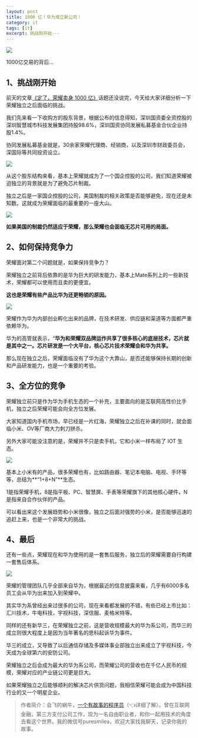```yaml
---
layout: post
title: 1000 亿！华为成立新公司！
category: it
tags: [it]
excerpt: 挑战刚开始···
---
```


![](http://favorites.ren/assets/images/2020/it/gongsi/gongsi01.jpg) 

1000亿交易的背后...

## 1、挑战刚开始

前天的文章[《定了，荣耀卖身 1000 亿》](https://mp.weixin.qq.com/s/L9aUJwJ2qpET5AIPuxFgzg)话题还没说完，今天给大家详细分析一下荣耀独立之后面临的挑战。

我们先来看一下收购方的股东背景，根据公布的信息得知，深圳国资委全资控股的深圳智慧城市科技发展集团持股98.6%，深圳国资协同发展私募基金合伙企业持股1.4%。

协同发展私募基金就是，30余家荣耀代理商、经销商，以及深圳市财政委员会，深国际等共同投资设立。

![](http://favorites.ren/assets/images/2020/it/gongsi/gongsi02.jpg) 

从这个股东结构来看，基本上荣耀就成为了一个国企控股的公司，我们知道荣耀被迫独立的背景就是为了避免芯片制裁。

独立之后是一家国企控股的公司，美国制裁的相关政策是否能够避免，现在还是未知数。这就成为荣耀面临的最重要的一座大山。

![](http://favorites.ren/assets/images/2020/it/gongsi/gongsi03.jpg) 

**如果美国的制裁仍然适应于荣耀，那么荣耀也会面临无芯片可用的局面。**

## 2、如何保持竞争力

荣耀面对第二个问题就是，如果保持竞争力？

荣耀独立之前背后依靠的是华为巨大的研发能力，基本上Mate系列上的一些新技术，荣耀都可以使用而且卖的更便宜。

**这也是荣耀有些产品比华为还更畅销的原因。**

![](http://favorites.ren/assets/images/2020/it/gongsi/gongsi04.jpg) 

荣耀作为华为内部创业孵化出来的品牌，在技术研发、供应链和渠道等方面都严重依赖华为。

华为的高管就表示，“**华为和荣耀双品牌运作共享了很多核心的底层技术，芯片就是其中之一。芯片研发是一个大平台，核心芯片技术荣耀会和华为共享。**

那么现在独立之后，荣耀面临没有了华为这个大靠山，是否还能够保持长期的创新和产品研发能力，也是一个重要的考验。

## 3、全方位的竞争

荣耀独立前只是作为华为手机生态的一个补充，主要面向的是互联网高性价比手机，独立之后荣耀可能会向全方位发展。

大家知道国内手机市场，早已经是一片红海，荣耀独立之后在补课的同时，就会面临小米、OV等厂商大力刺刀拼杀。

另外大家可能没注意的是，荣耀并不只是卖手机，它和小米一样布局了 IOT 生态。

![](http://favorites.ren/assets/images/2020/it/gongsi/gongsi05.jpg) 

基本上小米有的产品，很多荣耀也有，比如路由器、笔记本电脑、电视、手环等等，总结为**“1+8+N”**生态。

1是指荣耀手机，8是指平板、PC、智慧屏、手表等荣耀旗下的其他核心硬件，N是指来自合作伙伴的产品。

可以看出来这个发展趋势和小米很像，独立之后面对强势的小米，是否能够迅速的追赶上来，也是一个非常大的挑战。

## 4、最后

还有一些点，荣耀现在和华为使用的是一套售后服务，独立后的荣耀需要自行构建一套售后体系。

![](http://favorites.ren/assets/images/2020/it/gongsi/gongsi06.jpg) 

荣耀的管理团队几乎全部来自华为，根据最近的信息披露来看，几乎有6000多名员工会从华为出来加入到荣耀中。

其实华为系曾经出来过很多的公司，现在来看都发展的不错，有些已经上市比如：汇川技术，牛电科技，宇视科技，深信服、麦格米特等。

同样的还有新华三，在荣耀独立之前，这是营收规模最大的华为系公司，而华三的成立则很大程度上是因为当年著名的思科起诉华为事件。

华三的成立，又导致了以后通信存储及多媒体事业部独立出来成立了宇视科技，今天成为全球第六的安防公司。

荣耀独立之后会成为最大的华为系公司，而荣耀公司的营收也在千亿人民币的规模，荣耀对应的产业链公司更是巨大。

如果荣耀独立之后能够顺利的解决芯片供货问题，我相信荣耀可能会成为中国科技行业的又一个明星企业。


>作者简介：会飞的蜗牛，[一个有故事的程序员](https://mp.weixin.qq.com/s/bPk_-DcGF_7lTDoR1pKqVg)（👈详细了解）。曾在互联网金融，第三方支付公司工作，现为一名自由职业者，和你一起用技术的角度去看这个世界。我的微信号puresmilea，欢迎大家找我聊天，记录你我的故事。